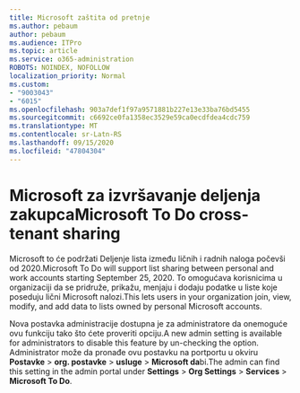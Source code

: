 ```yaml
---
title: Microsoft zaštita od pretnje
ms.author: pebaum
author: pebaum
ms.audience: ITPro
ms.topic: article
ms.service: o365-administration
ROBOTS: NOINDEX, NOFOLLOW
localization_priority: Normal
ms.custom:
- "9003043"
- "6015"
ms.openlocfilehash: 903a7def1f97a9571881b227e13e33ba76bd5455
ms.sourcegitcommit: c6692ce0fa1358ec3529e59ca0ecdfdea4cdc759
ms.translationtype: MT
ms.contentlocale: sr-Latn-RS
ms.lasthandoff: 09/15/2020
ms.locfileid: "47804304"
---
```

# <a name="microsoft-to-do-cross-tenant-sharing"></a><span data-ttu-id="cd5e7-102">Microsoft za izvršavanje deljenja zakupca</span><span class="sxs-lookup"><span data-stu-id="cd5e7-102">Microsoft To Do cross-tenant sharing</span></span>

<span data-ttu-id="cd5e7-103">Microsoft to će podržati Deljenje lista između ličnih i radnih naloga počevši od 2020.</span><span class="sxs-lookup"><span data-stu-id="cd5e7-103">Microsoft To Do will support list sharing between personal and work accounts starting September 25, 2020.</span></span> <span data-ttu-id="cd5e7-104">To omogućava korisnicima u organizaciji da se pridruže, prikažu, menjaju i dodaju podatke u liste koje poseduju lični Microsoft nalozi.</span><span class="sxs-lookup"><span data-stu-id="cd5e7-104">This lets users in your organization join, view, modify, and add data to lists owned by personal Microsoft accounts.</span></span>

<span data-ttu-id="cd5e7-105">Nova postavka administracije dostupna je za administratore da onemoguće ovu funkciju tako što ćete proveriti opciju.</span><span class="sxs-lookup"><span data-stu-id="cd5e7-105">A new admin setting is available for administrators to disable this feature by un-checking the option.</span></span>
<span data-ttu-id="cd5e7-106">Administrator može da pronađe ovu postavku na portportu u okviru **Postavke**  >  **org. postavke**  >  **usluge**  >  **Microsoft da**bi.</span><span class="sxs-lookup"><span data-stu-id="cd5e7-106">The admin can find this setting in the admin portal under **Settings** > **Org Settings** > **Services** > **Microsoft To Do**.</span></span>
